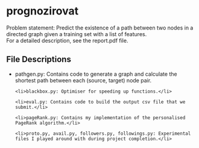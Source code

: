 # prognozirovat
Problem statement: Predict the existence of a path between two nodes in a directed graph given a training set with a list of features.
<br/>For a detailed description, see the report.pdf file.
<h2>File Descriptions</h2>
<ul>
	<li>pathgen.py: Contains code to generate a graph and calculate the shortest path between each (source, target) node pair.</li>

	<li>blackbox.py: Optimiser for speeding up functions.</li>

	<li>eval.py: Contains code to build the output csv file that we submit.</li>

	<li>pageRank.py: Contains my implementation of the personalised PageRank algorithm.</li>

	<li>proto.py, avail.py, followers.py, followings.py: Experimental files I played around with during project completion.</li>
</ul>